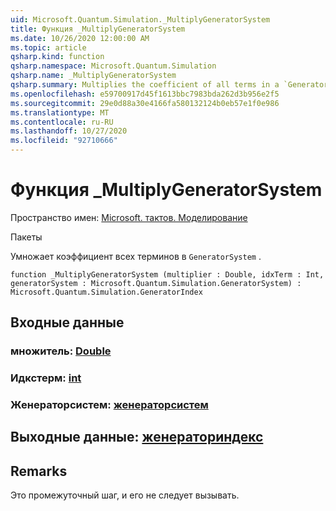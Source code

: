 ```yaml
---
uid: Microsoft.Quantum.Simulation._MultiplyGeneratorSystem
title: Функция _MultiplyGeneratorSystem
ms.date: 10/26/2020 12:00:00 AM
ms.topic: article
qsharp.kind: function
qsharp.namespace: Microsoft.Quantum.Simulation
qsharp.name: _MultiplyGeneratorSystem
qsharp.summary: Multiplies the coefficient of all terms in a `GeneratorSystem`.
ms.openlocfilehash: e59700917d45f1613bbc7983bda262d3b956e2f5
ms.sourcegitcommit: 29e0d88a30e4166fa580132124b0eb57e1f0e986
ms.translationtype: MT
ms.contentlocale: ru-RU
ms.lasthandoff: 10/27/2020
ms.locfileid: "92710666"
---
```

# <a name="_multiplygeneratorsystem-function"></a>Функция _MultiplyGeneratorSystem

Пространство имен: [Microsoft. тактов. Моделирование](xref:Microsoft.Quantum.Simulation)

Пакеты [](https://nuget.org/packages/)


Умножает коэффициент всех терминов в `GeneratorSystem` .

```qsharp
function _MultiplyGeneratorSystem (multiplier : Double, idxTerm : Int, generatorSystem : Microsoft.Quantum.Simulation.GeneratorSystem) : Microsoft.Quantum.Simulation.GeneratorIndex
```


## <a name="input"></a>Входные данные

### <a name="multiplier--double"></a>множитель: [Double](xref:microsoft.quantum.lang-ref.double)




### <a name="idxterm--int"></a>Идкстерм: [int](xref:microsoft.quantum.lang-ref.int)




### <a name="generatorsystem--generatorsystem"></a>Женераторсистем: [женераторсистем](xref:Microsoft.Quantum.Simulation.GeneratorSystem)





## <a name="output--generatorindex"></a>Выходные данные: [женераториндекс](xref:Microsoft.Quantum.Simulation.GeneratorIndex)



## <a name="remarks"></a>Remarks

Это промежуточный шаг, и его не следует вызывать.